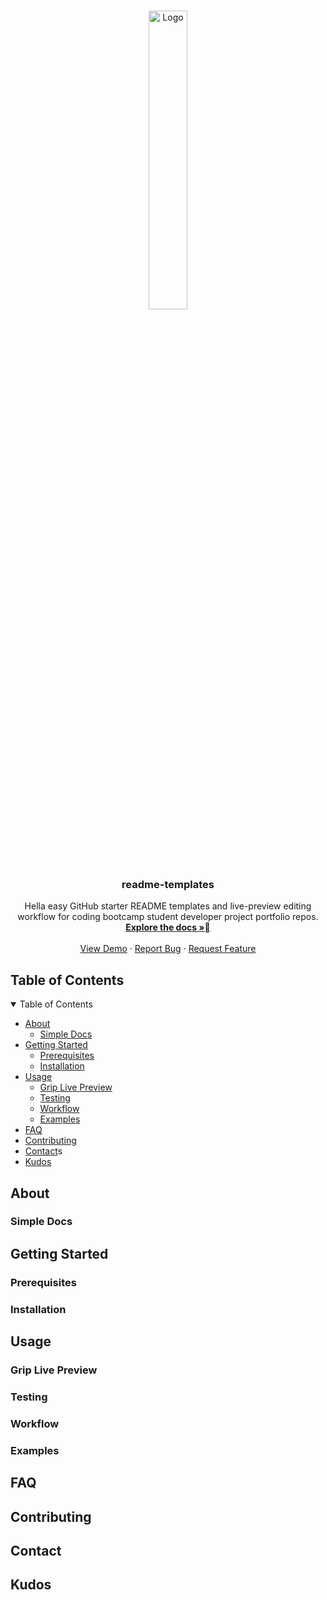 <!-- PROJECT LOGO -->
<br />
<p align="center">
  <a href="https://github.com/CodeSchoolKb/readme-templates">
    <img src="https://github.com/CodeSchoolKb/readme-templates/blob/readme-master-branch/assets/logos/official-logos/logo_transparent_background.png" alt="Logo" width="35%">
  </a>

  <h3 align="center">readme-templates</h3>

  <p align="center">
Hella easy GitHub starter README templates and live-preview editing workflow for coding bootcamp student developer project portfolio repos. 
    <br />
    <a href="https://github.com/CodeSchoolKb/readme-templates"><strong>Explore the docs »</strong></a>
    <br />
    <br />
    <a href="https://github.com/CodeSchoolKb/readme-templates">View Demo</a>
    ·
    <a href="https://github.com/CodeSchoolKb/readme-templates/issues">Report Bug</a>
    ·
    <a href="https://github.com/CodeSchoolKb/readme-templates">Request Feature</a>
  </p>
</p>


<!-- TABLE OF CONTENTS -->
## Table of Contents

<details open><summary>Table of Contents</summary>
<p>

* [About](#about)
  * [Simple Docs](#simple-docs)
* [Getting Started](#getting-started)
  * [Prerequisites](#prerequisites)
  * [Installation](#installation)
* [Usage](#usage)
  * [Grip Live Preview](#grip-live-preview)
  * [Testing](#testing)
  * [Workflow](#work-flow)
  * [Examples](#examples)
* [FAQ](#faq)
* [Contributing](#contributing)
* [Contact](#contact)s
* [Kudos](#kudos)
</p>
</details>

<!-- ABOUT -->
## About
### Simple Docs

<!-- GETTING STARTED -->
## Getting Started
### Prerequisites
### Installation

<!-- USAGE EXAMPLES -->
## Usage
### Grip Live Preview
### Testing
### Workflow
### Examples

<!-- FAQ -->
## FAQ

<!-- CONTRIBUTING -->
## Contributing

<!-- CONTACT -->
## Contact

<!-- Kudos -->
## Kudos